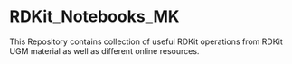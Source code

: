 # RDKit_Notebooks_MK
This Repository contains collection of useful RDKit operations from RDKit UGM material as well as different online resources.
